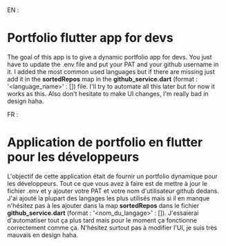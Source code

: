 EN :

# Portfolio flutter app for devs

The goal of this app is to give a dynamic portfolio app for devs. You just have to update the .env file and put your PAT and your github username in it. I added the most common used languages but if there are missing just add it in the **sortedRepos** map in the **github_service.dart** (format : '<language_name>' : []) file. I'll try to automate all this later but for now it works as this. Also don't hesitate to make UI changes, I'm really bad in design haha.

FR : 

# Application de portfolio en flutter pour les développeurs

L'objectif de cette application était de fournir un portfolio dynamique pour les développeurs. Tout ce que vous avez à faire est de mettre à jour le fichier .env et y ajouter votre PAT et votre nom d'utilisateur github dedans. J'ai ajouté la plupart des langages les plus utilisés mais si il en manque n'hésitez pas à les ajouter dans la map **sortedRepos** dans le fichier **github_service.dart** (format : '<nom_du_langage>' : []). J'essaierai d'automatiser tout ça plus tard mais pour le moment ça fonctionne correctement comme ça. N'hésitez surtout pas à modifier l'UI, je suis très mauvais en design haha.
